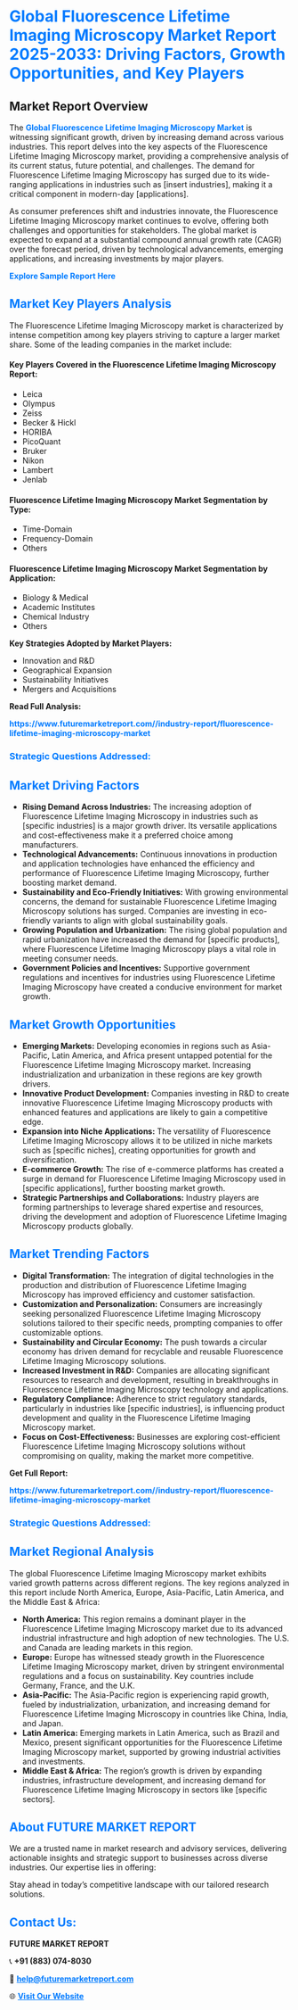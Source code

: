 <h1 style="color: #007BFF;">Global Fluorescence Lifetime Imaging Microscopy Market Report 2025-2033: Driving Factors, Growth Opportunities, and Key Players</h1>

<section id="overview">
<h2>Market Report Overview</h2>
<p>The <a href="https://www.futuremarketreport.com//industry-report/fluorescence-lifetime-imaging-microscopy-market" style="color: #007BFF; text-decoration: none;"><strong>Global Fluorescence Lifetime Imaging Microscopy Market</strong></a> is witnessing significant growth, driven by increasing demand across various industries. This report delves into the key aspects of the Fluorescence Lifetime Imaging Microscopy market, providing a comprehensive analysis of its current status, future potential, and challenges. The demand for Fluorescence Lifetime Imaging Microscopy has surged due to its wide-ranging applications in industries such as [insert industries], making it a critical component in modern-day [applications].</p>
<p>As consumer preferences shift and industries innovate, the Fluorescence Lifetime Imaging Microscopy market continues to evolve, offering both challenges and opportunities for stakeholders. The global market is expected to expand at a substantial compound annual growth rate (CAGR) over the forecast period, driven by technological advancements, emerging applications, and increasing investments by major players.</p>
</section>

<section id="overview">
<p><a href="https://www.futuremarketreport.com//request-sample/reportId=60764" style="color: #007BFF; text-decoration: none;"><strong>Explore Sample Report Here</strong></a></p>
</section>

<section id="key-players">
<h2 style="color: #007BFF;">Market Key Players Analysis</h2>
<p>The Fluorescence Lifetime Imaging Microscopy market is characterized by intense competition among key players striving to capture a larger market share. Some of the leading companies in the market include:</p>
<h4>Key Players Covered in the Fluorescence Lifetime Imaging Microscopy Report:</h4>
<ul><li>Leica</li><li>Olympus</li><li>Zeiss</li><li>Becker &amp; Hickl</li><li>HORIBA</li><li>PicoQuant</li><li>Bruker</li><li>Nikon</li><li>Lambert</li><li>Jenlab</li></ul>
<h4>Fluorescence Lifetime Imaging Microscopy Market Segmentation by Type:</h4>
<ul><li>Time-Domain</li><li>Frequency-Domain</li><li>Others</li></ul>

<h4>Fluorescence Lifetime Imaging Microscopy Market Segmentation by Application:</h4>
<ul><li>Biology &amp; Medical</li><li>Academic Institutes</li><li>Chemical Industry</li><li>Others</li></ul>
<p><strong>Key Strategies Adopted by Market Players:</strong></p>
<ul>
<li>Innovation and R&D</li>
<li>Geographical Expansion</li>
<li>Sustainability Initiatives</li>
<li>Mergers and Acquisitions</li>
</ul>
</section>

<section>
<p><strong>Read Full Analysis: </strong></p><a href="https://www.futuremarketreport.com//industry-report/fluorescence-lifetime-imaging-microscopy-market" style="color: #007BFF; text-decoration: none;"><strong>https://www.futuremarketreport.com//industry-report/fluorescence-lifetime-imaging-microscopy-market</strong></a>
<h3 style="color: #007BFF;">Strategic Questions Addressed:</h3>
</section>

<section id="driving-factors">
<h2 style="color: #007BFF;">Market Driving Factors</h2>
<ul>
<li><strong>Rising Demand Across Industries:</strong> The increasing adoption of Fluorescence Lifetime Imaging Microscopy in industries such as [specific industries] is a major growth driver. Its versatile applications and cost-effectiveness make it a preferred choice among manufacturers.</li>
<li><strong>Technological Advancements:</strong> Continuous innovations in production and application technologies have enhanced the efficiency and performance of Fluorescence Lifetime Imaging Microscopy, further boosting market demand.</li>
<li><strong>Sustainability and Eco-Friendly Initiatives:</strong> With growing environmental concerns, the demand for sustainable Fluorescence Lifetime Imaging Microscopy solutions has surged. Companies are investing in eco-friendly variants to align with global sustainability goals.</li>
<li><strong>Growing Population and Urbanization:</strong> The rising global population and rapid urbanization have increased the demand for [specific products], where Fluorescence Lifetime Imaging Microscopy plays a vital role in meeting consumer needs.</li>
<li><strong>Government Policies and Incentives:</strong> Supportive government regulations and incentives for industries using Fluorescence Lifetime Imaging Microscopy have created a conducive environment for market growth.</li>
</ul>
</section>

<section id="growth-opportunities">
<h2 style="color: #007BFF;">Market Growth Opportunities</h2>
<ul>
<li><strong>Emerging Markets:</strong> Developing economies in regions such as Asia-Pacific, Latin America, and Africa present untapped potential for the Fluorescence Lifetime Imaging Microscopy market. Increasing industrialization and urbanization in these regions are key growth drivers.</li>
<li><strong>Innovative Product Development:</strong> Companies investing in R&D to create innovative Fluorescence Lifetime Imaging Microscopy products with enhanced features and applications are likely to gain a competitive edge.</li>
<li><strong>Expansion into Niche Applications:</strong> The versatility of Fluorescence Lifetime Imaging Microscopy allows it to be utilized in niche markets such as [specific niches], creating opportunities for growth and diversification.</li>
<li><strong>E-commerce Growth:</strong> The rise of e-commerce platforms has created a surge in demand for Fluorescence Lifetime Imaging Microscopy used in [specific applications], further boosting market growth.</li>
<li><strong>Strategic Partnerships and Collaborations:</strong> Industry players are forming partnerships to leverage shared expertise and resources, driving the development and adoption of Fluorescence Lifetime Imaging Microscopy products globally.</li>
</ul>
</section>

<section id="trending-factors">
<h2 style="color: #007BFF;">Market Trending Factors</h2>
<ul>
<li><strong>Digital Transformation:</strong> The integration of digital technologies in the production and distribution of Fluorescence Lifetime Imaging Microscopy has improved efficiency and customer satisfaction.</li>
<li><strong>Customization and Personalization:</strong> Consumers are increasingly seeking personalized Fluorescence Lifetime Imaging Microscopy solutions tailored to their specific needs, prompting companies to offer customizable options.</li>
<li><strong>Sustainability and Circular Economy:</strong> The push towards a circular economy has driven demand for recyclable and reusable Fluorescence Lifetime Imaging Microscopy solutions.</li>
<li><strong>Increased Investment in R&D:</strong> Companies are allocating significant resources to research and development, resulting in breakthroughs in Fluorescence Lifetime Imaging Microscopy technology and applications.</li>
<li><strong>Regulatory Compliance:</strong> Adherence to strict regulatory standards, particularly in industries like [specific industries], is influencing product development and quality in the Fluorescence Lifetime Imaging Microscopy market.</li>
<li><strong>Focus on Cost-Effectiveness:</strong> Businesses are exploring cost-efficient Fluorescence Lifetime Imaging Microscopy solutions without compromising on quality, making the market more competitive.</li>
</ul>
</section>

<section>
<p><strong>Get Full Report: </strong></p><a href="https://www.futuremarketreport.com//industry-report/fluorescence-lifetime-imaging-microscopy-market" style="color: #007BFF; text-decoration: none;"><strong>https://www.futuremarketreport.com//industry-report/fluorescence-lifetime-imaging-microscopy-market</strong></a>
<h3 style="color: #007BFF;">Strategic Questions Addressed:</h3>
</section>


<section id="regional-analysis">
<h2 style="color: #007BFF;">Market Regional Analysis</h2>
<p>The global Fluorescence Lifetime Imaging Microscopy market exhibits varied growth patterns across different regions. The key regions analyzed in this report include North America, Europe, Asia-Pacific, Latin America, and the Middle East & Africa:</p>
<ul>
<li><strong>North America:</strong> This region remains a dominant player in the Fluorescence Lifetime Imaging Microscopy market due to its advanced industrial infrastructure and high adoption of new technologies. The U.S. and Canada are leading markets in this region.</li>
<li><strong>Europe:</strong> Europe has witnessed steady growth in the Fluorescence Lifetime Imaging Microscopy market, driven by stringent environmental regulations and a focus on sustainability. Key countries include Germany, France, and the U.K.</li>
<li><strong>Asia-Pacific:</strong> The Asia-Pacific region is experiencing rapid growth, fueled by industrialization, urbanization, and increasing demand for Fluorescence Lifetime Imaging Microscopy in countries like China, India, and Japan.</li>
<li><strong>Latin America:</strong> Emerging markets in Latin America, such as Brazil and Mexico, present significant opportunities for the Fluorescence Lifetime Imaging Microscopy market, supported by growing industrial activities and investments.</li>
<li><strong>Middle East & Africa:</strong> The region’s growth is driven by expanding industries, infrastructure development, and increasing demand for Fluorescence Lifetime Imaging Microscopy in sectors like [specific sectors].</li>
</ul>
</section>

<footer>
<h2 style="color: #007BFF;">About FUTURE MARKET REPORT</h2>
<p>We are a trusted name in market research and advisory services, delivering actionable insights and strategic support to businesses across diverse industries. Our expertise lies in offering:</p>

<p>Stay ahead in today’s competitive landscape with our tailored research solutions.</p>

<h2 style="color: #007BFF;">Contact Us:</h2>
<p><strong>FUTURE MARKET REPORT</strong></p>
<p>📞 <strong>+91 (883) 074-8030</strong></p>
<p>📧 <strong><a href="mailto:help@futuremarketreport.com" style="color: #007BFF;">help@futuremarketreport.com</a></strong></p>
<p>🌐 <strong><a href="https://www.futuremarketreport.com/" style="color: #007BFF;">Visit Our Website</a></strong></p>
</footer>